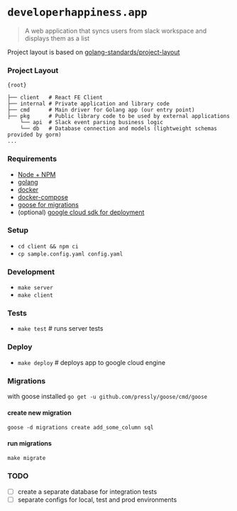# `developerhappiness.app`

> A web application that syncs users from slack workspace and displays them as a list

Project layout is based on [golang-standards/project-layout](https://github.com/golang-standards/project-layout)

### Project Layout

```
{root}

├── client   # React FE Client
├── internal # Private application and library code
├── cmd      # Main driver for Golang app (our entry point)
├── pkg      # Public library code to be used by external applications
    └── api  # Slack event parsing business logic
    └── db   # Database connection and models (lightweight schemas provided by gorm)
...
```

### Requirements

- [Node + NPM](https://nodejs.org/en/) 
- [golang](https://golang.org/)
- [docker](https://docs.docker.com/get-docker/)
- [docker-compose](https://docs.docker.com/compose/install/)
- [goose for migrations](https://github.com/pressly/goose)
- (optional) [google cloud sdk for deployment](https://cloud.google.com/sdk/docs/downloads-versioned-archives)

### Setup

- `cd client && npm ci`
- `cp sample.config.yaml config.yaml`

### Development

- `make server`
- `make client`

### Tests

- `make test` # runs server tests

### Deploy

- `make deploy` # deploys app to google cloud engine

### Migrations

with goose installed `go get -u github.com/pressly/goose/cmd/goose`

#### create new migration

`goose -d migrations create add_some_column sql`

#### run migrations

`make migrate`

### TODO

* [ ] create a separate database for integration tests
* [ ] separate configs for local, test and prod environments
